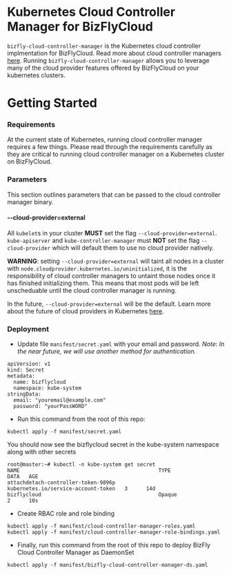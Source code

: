 # Kubernetes Cloud Controller Manager for BizFlyCloud

`bizfly-cloud-controller-manager` is the Kubernetes cloud controller implmentation for BizFlyCloud. Read more about cloud controller managers [here](https://kubernetes.io/docs/tasks/administer-cluster/running-cloud-controller/). Running `bizfly-cloud-controller-manager` allows you to leverage many of the cloud provider features offered by BizFlyCloud on your kubernetes clusters.

# Getting Started

### Requirements

At the current state of Kubernetes, running cloud controller manager requires a few things. Please read through the requirements carefully as they are critical to running cloud controller manager on a Kubernetes cluster on BizFlyCloud.


### Parameters

This section outlines parameters that can be passed to the cloud controller manager binary.

#### --cloud-provider=external


All `kubelet`s in your cluster **MUST** set the flag `--cloud-provider=external`. `kube-apiserver` and `kube-controller-manager` must **NOT** set the flag `--cloud-provider` which will default them to use no cloud provider natively.

**WARNING**: setting `--cloud-provider=external` will taint all nodes in a cluster with `node.cloudprovider.kubernetes.io/uninitialized`, it is the responsibility of cloud controller managers to untaint those nodes once it has finished initializing them. This means that most pods will be left unscheduable until the cloud controller manager is running.

In the future, `--cloud-provider=external` will be the default. Learn more about the future of cloud providers in Kubernetes [here](https://github.com/kubernetes/community/blob/master/contributors/design-proposals/cloud-provider/cloud-provider-refactoring.md).


### Deployment

- Update file `manifest/secret.yaml` with your email and password. *Note: In the near future, we will use another method for authentication.*

```
apiVersion: v1
kind: Secret
metadata:
  name: bizflycloud
  namespace: kube-system
stringData:
  email: "youremail@example.com"
  password: "yourPassWORD"
```

- Run this command from the root of this repo:

```
kubectl apply -f manifest/secret.yaml
```

You should now see the bizflycloud secret in the kube-system namespace along with other secrets

```
root@master:~# kubectl -n kube-system get secret
NAME                                             TYPE                                  DATA   AGE
attachdetach-controller-token-9896p              kubernetes.io/service-account-token   3      14d
bizflycloud                                      Opaque                                2      10s
```

- Create RBAC role and role binding

```
kubectl apply -f manifest/cloud-controller-manager-roles.yaml
kubectl apply -f manifest/cloud-controller-manager-role-bindings.yaml
```

- Finally, run this command from the root of this repo to deploy BizFly Cloud Controller Manager as DaemonSet

```
kubectl apply -f manifest/bizfly-cloud-controller-manager-ds.yaml
```